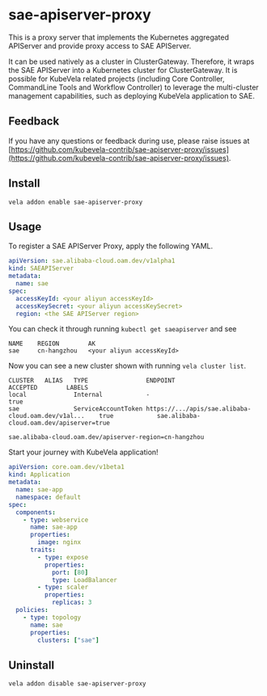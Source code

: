 # sae-apiserver-proxy

This is a proxy server that implements the Kubernetes aggregated APIServer and provide proxy access to SAE APIServer.

It can be used natively as a cluster in ClusterGateway. Therefore, it wraps the SAE APIServer into a Kubernetes cluster for ClusterGateway. It is possible for KubeVela related projects (including Core Controller, CommandLine Tools and Workflow Controller) to leverage the multi-cluster management capabilities, such as deploying KubeVela application to SAE.

## Feedback

If you have any questions or feedback during use, please raise issues at [https://github.com/kubevela-contrib/sae-apiserver-proxy/issues](https://github.com/kubevela-contrib/sae-apiserver-proxy/issues).

## Install

```shell
vela addon enable sae-apiserver-proxy
```

## Usage

To register a SAE APIServer Proxy, apply the following YAML.

```yaml
apiVersion: sae.alibaba-cloud.oam.dev/v1alpha1
kind: SAEAPIServer
metadata:
  name: sae
spec:
  accessKeyId: <your aliyun accessKeyId>
  accessKeySecret: <your aliyun accessKeySecret>
  region: <the SAE APIServer region>
```

You can check it through running `kubectl get saeapiserver` and see

```shell
NAME    REGION        AK
sae     cn-hangzhou   <your aliyun accessKeyId>
```

Now you can see a new cluster shown with running `vela cluster list`.

```shell
CLUSTER   ALIAS   TYPE                ENDPOINT                                              ACCEPTED        LABELS                                                
local             Internal            -                                                     true                                                                  
sae               ServiceAccountToken https://.../apis/sae.alibaba-cloud.oam.dev/v1al...    true            sae.alibaba-cloud.oam.dev/apiserver=true              
                                                                                                            sae.alibaba-cloud.oam.dev/apiserver-region=cn-hangzhou
```

Start your journey with KubeVela application!

```yaml
apiVersion: core.oam.dev/v1beta1
kind: Application
metadata:
  name: sae-app
  namespace: default
spec:
  components:
    - type: webservice
      name: sae-app
      properties:
        image: nginx
      traits:
        - type: expose
          properties:
            port: [80]
            type: LoadBalancer
        - type: scaler
          properties:
            replicas: 3
  policies:
    - type: topology
      name: sae
      properties:
        clusters: ["sae"]
```

## Uninstall

```shell
vela addon disable sae-apiserver-proxy
```
